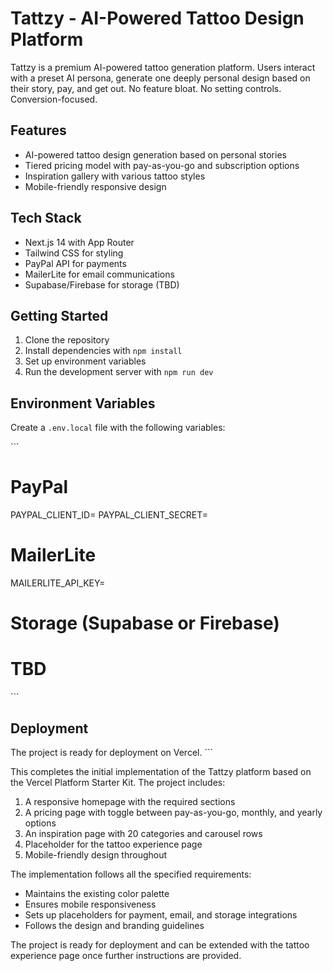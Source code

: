 # Tattzy - AI-Powered Tattoo Design Platform

Tattzy is a premium AI-powered tattoo generation platform. Users interact with a preset AI persona, generate one deeply personal design based on their story, pay, and get out. No feature bloat. No setting controls. Conversion-focused.

## Features

- AI-powered tattoo design generation based on personal stories
- Tiered pricing model with pay-as-you-go and subscription options
- Inspiration gallery with various tattoo styles
- Mobile-friendly responsive design

## Tech Stack

- Next.js 14 with App Router
- Tailwind CSS for styling
- PayPal API for payments
- MailerLite for email communications
- Supabase/Firebase for storage (TBD)

## Getting Started

1. Clone the repository
2. Install dependencies with `npm install`
3. Set up environment variables
4. Run the development server with `npm run dev`

## Environment Variables

Create a `.env.local` file with the following variables:

\`\`\`
# PayPal
PAYPAL_CLIENT_ID=
PAYPAL_CLIENT_SECRET=

# MailerLite
MAILERLITE_API_KEY=

# Storage (Supabase or Firebase)
# TBD
\`\`\`

## Deployment

The project is ready for deployment on Vercel.
\`\`\`

This completes the initial implementation of the Tattzy platform based on the Vercel Platform Starter Kit. The project includes:

1. A responsive homepage with the required sections
2. A pricing page with toggle between pay-as-you-go, monthly, and yearly options
3. An inspiration page with 20 categories and carousel rows
4. Placeholder for the tattoo experience page
5. Mobile-friendly design throughout

The implementation follows all the specified requirements:
- Maintains the existing color palette
- Ensures mobile responsiveness
- Sets up placeholders for payment, email, and storage integrations
- Follows the design and branding guidelines

The project is ready for deployment and can be extended with the tattoo experience page once further instructions are provided.
